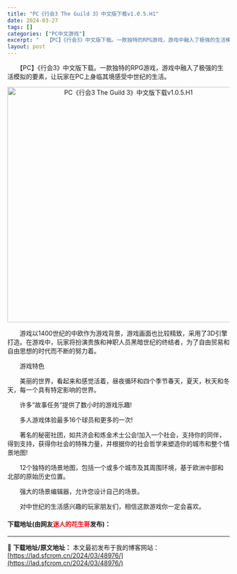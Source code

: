 ```yaml
---
title: "PC《行会3 The Guild 3》中文版下载v1.0.5.H1"
date: 2024-03-27
tags: []
categories: ["PC中文游戏"]
excerpt: "　　【PC】《行会3》中文版下载。一款独特的RPG游戏，游戏中融入了极强的生活模拟的要素，让玩家在PC上身临其境感受中世纪的生活。 　　游戏以1400世纪的中欧作为游戏背景，游戏画面也比较精致，采用了3D引擎打造。在游戏中，玩家将扮演贵族和神职人员黑暗世纪的终结者，为了自由贸易和自由思想的时代而不断&hellip;"
layout: post
---
```


 <p>　　【PC】《行会3》中文版下载。一款独特的RPG游戏，游戏中融入了极强的生活模拟的要素，让玩家在PC上身临其境感受中世纪的生活。</p> <p align="center"><img align="" border="0" src="https://lad.sfcrom.cn/wp-content/uploads/2024/03/20240327_6603753b61dc6.webp" width="533" alt="PC《行会3 The Guild 3》中文版下载v1.0.5.H1" /></p> <p>　　游戏以1400世纪的中欧作为游戏背景，游戏画面也比较精致，采用了3D引擎打造。在游戏中，玩家将扮演贵族和神职人员黑暗世纪的终结者，为了自由贸易和自由思想的时代而不断的努力着。</p> <p>　　游戏特色</p> <p>　　美丽的世界，看起来和感觉活着，昼夜循环和四个季节春天，夏天，秋天和冬天，每一个具有特定影响的世界。</p> <p>　　许多&ldquo;故事任务&rdquo;提供了数小时的游戏乐趣!</p> <p>　　多人游戏体验最多16个球员和更多的一次!</p> <p>　　著名的秘密社团，如共济会和炼金术士公会!加入一个社会，支持你的同伴，得到支持，获得你社会的特殊力量，并根据你的社会哲学来塑造你的城市和整个情景地图!</p> <p>　　12个独特的场景地图，包括一个或多个城市及其周围环境，基于欧洲中部和北部的原始历史位置。</p> <p>　　强大的场景编辑器，允许您设计自己的场景。</p> <p>　　对中世纪的生活感兴趣的玩家朋友们，相信这款游戏你一定会喜欢。</p> <p><h4>下载地址(由网友<font color="red">迷人的花生哥</font>发布)：</h4></p> 

---
📖 **下载地址/原文地址：** 本文最初发布于我的博客网站：[https://lad.sfcrom.cn/2024/03/48976/](https://lad.sfcrom.cn/2024/03/48976/)
